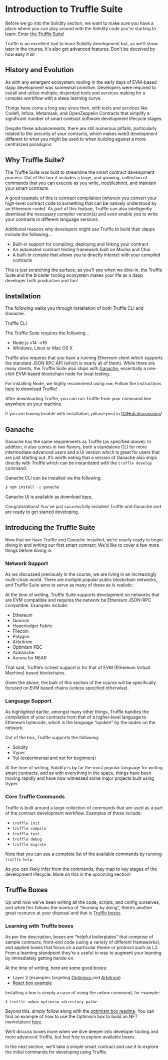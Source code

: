 
  
  <!-- Title goes below: -->
# Introduction to Truffle Suite

<!-- Content here: -->

Before we go into the Solidity section, we want to make sure you have a place where you can play around with the Solidity code you're starting to learn. Enter <a href="https://www.trufflesuite.com" target="_blank" rel="noopener noreferrer">the Truffle Suite!</a>

Truffle is an excellent tool to learn Solidity development but, as we'll show later in the course, it's also got advanced features. Don't be deceived by how easy it is!

## History and Evolution

As with any emergent ecosystem, tooling in the early days of EVM-based dapp development was somewhat primitive. Developers were required to install and utilize multiple, disjointed tools and services making for a complex workflow with a steep learning curve.

Things have come a long way since then, with tools and services like Codefi, Infura, Metamask, and OpenZeppelin Contracts that simplify a significant number of smart contract software development lifecycle stages.

Despite these advancements, there are still numerous pitfalls, particularly related to the security of your contracts, which makes web3 development different to what you might be used to when building against a more centralized paradigms.

## Why Truffle Suite?

The Truffle Suite was built to streamline the smart contract development process. Out of the box it includes a large, and growing, collection of commands that you can execute as you write, troubleshoot, and maintain your smart contracts.

A good example of this is contract compilation (wherein you convert your high-level contract code to something that can be natively understood by an Ethereum-node). As part of this feature, Truffle can also intelligently download the necessary compiler version(s) and even enable you to write your contracts in different language versions.

Additional reasons why developers might use Truffle to build their dapps include the following...

- Built-in support for compiling, deploying and linking your contract</li>
- An automated contract testing framework built on Mocha and Chai</li>
- A built-in console that allows you to directly interact with your compiled contracts</li>

This is just scratching the surface; as you’ll see when we dive-in, the Truffle Suite and the broader tooling ecosystem makes your life as a dapp developer both productive and fun!

## Installation

The following walks you through installation of both Truffle CLI and Ganache.

Truffle CLI

The Truffle Suite requires the following...

- Node.js v14 -v18
- Windows, Linux or Mac OS X

Truffle also requires that you have a running Ethereum client which supports the standard JSON RPC API (which is nearly all of them). While there are many clients, the Truffle Suite also ships with <a href="https://www.trufflesuite.com/ganache" target="_blank" rel="noopener noreferrer">Ganache,</a> essentially a one-click EVM-based blockchain node for local testing.

For installing Node, we highly recommend using `nvm`. Follow the instructions [here](https://trufflesuite.com/docs/truffle/getting-started/installation/) to download Truffle!

After downloading Truffle, you can run Truffle from your command line anywhere on your machine.

If you are having trouble with installation, please post in [GitHub discussions](https://github.com/orgs/trufflesuite/discussions)!

## Ganache

Ganache has the same requirements as Truffle (as specified above). In addition, it also comes in two flavors, both a standalone CLI for more intermediate-advanced users and a UI version which is great for users that are just starting out. It’s worth noting that a version of Ganache also ships directly with Truffle which can be instantiated with the `truffle develop` command.  

Ganache CLI can be installed via the following:

```bash
$ npm install -g ganache
```

Ganache UI is available as download <a href="https://www.trufflesuite.com/ganache" target="_blank" rel="noopener noreferrer">here.</a>

Congratulations! You've just successfully installed Truffle and Ganache and are ready to get started developing.

## Introducing the Truffle Suite

Now that we have Truffle and Ganache installed, we’re nearly ready to begin diving in and writing our first smart contract. We'd like to cover a few more things before diving in.

### Network Support

As we discussed previously in the course, we are living in an increasingly multi-chain world. There are multiple popular public blockchain networks, and Truffle Suite aims to serve as many of these as is realistic.

At the time of writing, Truffle Suite supports development on networks that are EVM compatible and requires the network be Ethereum JSON-RPC compatible. Examples include:

- Ethereum
- Quorum
- Hyperledger Fabric
- Filecoin
- Polygon
- Arbritrum
- Optimism PBC
- Avalanche
- Aurora for NEAR

That said, Truffle’s richest support is for that of EVM (Ethereum Virtual Machine) based blockchains.

Given the above, the bulk of this section of the course will be specifically focused on EVM based chains (unless specified otherwise).

### Language Support

As highlighted earlier, amongst many other things, Truffle handles the compilation of your contracts from that of a higher-level language to Ethereum bytecode, which is the language “spoken” by the nodes on the network.

Out of the box, Truffle supports the following:

- Solidity
- Vyper
- <a href="https://docs.soliditylang.org/en/v0.8.18/yul.html" target="_blank" rel="noopener noreferrer">Yul</a> (experimental and not for beginners)
  
At the time of writing, Solidity is by far the most popular language for writing smart contracts, and as with everything in the space, things have been moving rapidly and have now witnessed some major projects built using Vyper.  

### Core Truffle Commands

Truffle is built around a large collection of commands that are used as a part of the contract development workflow. Examples of these include:

- `truffle init`
- `truffle compile`
- `truffle test`
- `truffle debug`
- `truffle migrate`

Note that you can see a complete list of the available commands by running `truffle help`.

As you can likely infer from the commands, they map to key stages of the development lifecycle. More on this in the upcoming section!

## Truffle Boxes

Up until now we’ve been writing all the code, scripts, and config ourselves, and while this follows the mantra of “learning by doing”, there’s another great resource at your disposal and that is <a href="https://www.trufflesuite.com/boxes" target="_blank" rel="noopener noreferrer">Truffle boxes</a>.

### Learning with Truffle boxes

As per the description, boxes are “helpful boilerplates” that comprise of sample contracts, front-end code (using a variety of different frameworks), and applied boxes that focus on a particular theme or protocol such as L2. From a learning standpoint they’re a useful to way to augment your learning by immediately getting hands-on. 

At the time of writing, here are some good boxes:

- Layer 2 (examples targeting <a href="https://www.trufflesuite.com/boxes/optimism" target="_blank" rel="noopener noreferrer">Optimism </a> and <a href="https://www.trufflesuite.com/boxes/arbitrum" target="_blank" rel="noopener noreferrer">Arbitrum</a>)
- <a href="https://trufflesuite.com/boxes/react/" target="_blank" rel="noopener noreferrer">React box example</a>

Installing a box is simply a case of using the unbox command, for example:

    $ truffle unbox optimism <directory path>


Beyond this, simply follow along with the <a href="https://github.com/truffle-box/optimism-box" target="_blank" rel="noopener noreferrer">optimism box readme</a>. You can find an example of how to use the Optimism box to build an NFT marketplace [here](https://trufflesuite.com/guides/nft-marketplace/).

We'll discuss boxes more when we dive deeper into developer tooling and more advanced Truffle, but feel free to explore available boxes.

In the next section, we'll take a simple smart contract and use it to explore the initial commands for developing using Truffle.